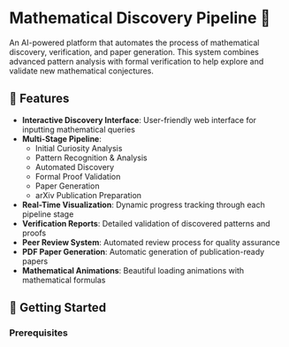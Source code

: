 # Mathematical Discovery Pipeline 🧮

An AI-powered platform that automates the process of mathematical discovery, verification, and paper generation. This system combines advanced pattern analysis with formal verification to help explore and validate new mathematical conjectures.

## 🌟 Features

- **Interactive Discovery Interface**: User-friendly web interface for inputting mathematical queries
- **Multi-Stage Pipeline**:
  - Initial Curiosity Analysis
  - Pattern Recognition & Analysis
  - Automated Discovery
  - Formal Proof Validation
  - Paper Generation
  - arXiv Publication Preparation
- **Real-Time Visualization**: Dynamic progress tracking through each pipeline stage
- **Verification Reports**: Detailed validation of discovered patterns and proofs
- **Peer Review System**: Automated review process for quality assurance
- **PDF Paper Generation**: Automatic generation of publication-ready papers
- **Mathematical Animations**: Beautiful loading animations with mathematical formulas

## 🚀 Getting Started

### Prerequisites 